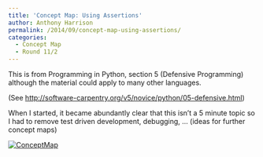 ```yaml
---
title: 'Concept Map: Using Assertions'
author: Anthony Harrison
permalink: /2014/09/concept-map-using-assertions/
categories:
  - Concept Map
  - Round 11/2
---
```

This is from Programming in Python, section 5 (Defensive Programming) although the material could apply to many other languages.

(See http://software-carpentry.org/v5/novice/python/05-defensive.html)

When I started, it became abundantly clear that this isn&#8217;t a 5 minute topic so I had to remove test driven development, debugging, &#8230; (ideas for further concept maps)

[<img class="alignnone size-medium wp-image-8628" alt="ConceptMap" src="http://teaching.software-carpentry.org/wp-content/uploads/2014/09/ConceptMap-300x168.png" />][1]

 [1]: http://teaching.software-carpentry.org/wp-content/uploads/2014/09/ConceptMap.png
